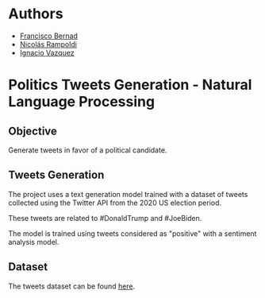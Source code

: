 # Authors
- [Francisco Bernad](https://github.com/FrBernad)
- [Nicolás Rampoldi](https://github.com/NicolasRampoldi)
- [Ignacio Vazquez](https://github.com/igvazquez)

# Politics Tweets Generation - Natural Language Processing

## Objective
Generate tweets in favor of a political candidate.

## Tweets Generation
The project uses a text generation model trained with a dataset of tweets
collected using the Twitter API from the 2020 US election period. 

These tweets are related to #DonaldTrump and #JoeBiden. 

The model is trained using tweets considered as "positive" with a sentiment analysis model.

## Dataset
The tweets dataset can be found [here](https://www.kaggle.com/datasets/manchunhui/us-election-2020-tweets?resource=download).

